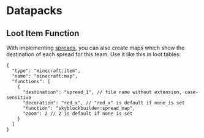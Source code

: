 # Datapacks
## Loot Item Function
With implementing [spreads](packdev.md#configuring-templates), you can also create maps which show the destination of
each spread for this team. Use it like this in loot tables:
```json5
{
  "type": "minecraft:item",
  "name": "minecraft:map",
  "functions": [
    {
      "destination": "spread_1", // file name without extension, case-sensitive
      "decoration": "red_x", // "red_x" is default if none is set
      "function": "skyblockbuilder:spread_map",
      "zoom": 2 // 2 is default if none is set
    }
  ]
}
```
